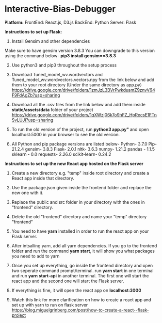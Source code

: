 # Interactive-Bias-Debugger

**Platform:**
FrontEnd: React.js, D3.js
BackEnd: Python
Server: Flask

**Instructions to set up Flask:**

1. Install Gensim and other dependencies

Make sure to have gensim version 3.8.3
You can downgrade to this version using the command below-
**pip3 install gensim==3.8.3**

2. Use python3 and pip3 throughout the setup process

3. Download Tuned_model_wv.wordvectors and Tuned_model_wv.wordvectors.vectors.npy from the link below and add
   them to your root directory (Under the same directory as app.py)
   https://drive.google.com/drive/folders/1zmJzL3BVrPwkduamZ9znvV64F9FdAgZb?usp=sharing

4. Download all the .csv files from the link below and add them inside **static/assets/data** folder of your project
   https://drive.google.com/drive/folders/1qXWzj06k7o9hFZ_HpRecsE1FTnSvLUJi?usp=sharing
5. To run the old version of the project, run **python3 app.py"** and open localhost:5000 in your browser to see the old version.

6. All Python and pip package versions are listed below-
   Python- 3.7.0
   Pip- 21.2.4
   gensim- 3.8.3
   Flask- 2.0.1
   nltk- 3.6.3
   numpy- 1.21.2
   pandas - 1.1.5
   sklearn - 0.0
   requests- 2.26.0
   scikit-learn- 0.24.2

**Instructions to set up the new React app hosted on the Flask server**

1.  Create a new directory e.g. "temp" inside root directory and create a React app inside that directory.
2.  Use the package.json given inside the frontend folder and replace the new one with it.
3.  Replace the public and src folder in your directory with the ones in "frontend" directory.
4.  Delete the old "frontend" directory and name your "temp" directory "frontend"
5.  You need to have **yarn** installed in order to run the react app on your Flask server.
6.  After intsalling yarn, add all yarn dependencies.
    If you go to the frontend folder and run the command **yarn start**, it will show you what packages you need to add to yarn
7.  Once you set up everything, go inside the frontend directory and open two seperate command prompt/terminal.
    run **yarn start** in one terminal and run **yarn start-api** in another terminal.
    The first one will start the react app and the second one will start the Flask server.
8.  If everything is fine, it will open the react app on **localhost:3000**

9.  Watch this link for more clarification on how to create a react app and set up with yarn to run on flask server
    https://blog.miguelgrinberg.com/post/how-to-create-a-react--flask-project
